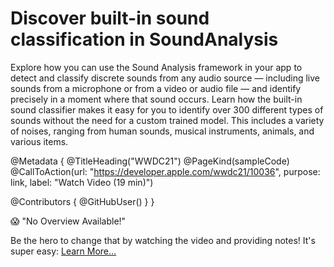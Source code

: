 # Discover built-in sound classification in SoundAnalysis

Explore how you can use the Sound Analysis framework in your app to detect and classify discrete sounds from any audio source — including live sounds from a microphone or from a video or audio file — and identify precisely in a moment where that sound occurs. Learn how the built-in sound classifier makes it easy for you to identify over 300 different types of sounds without the need for a custom trained model. This includes a variety of noises, ranging from human sounds, musical instruments, animals, and various items.

@Metadata {
   @TitleHeading("WWDC21")
   @PageKind(sampleCode)
   @CallToAction(url: "https://developer.apple.com/wwdc21/10036", purpose: link, label: "Watch Video (19 min)")

   @Contributors {
      @GitHubUser(<replace this with your GitHub handle>)
   }
}

😱 "No Overview Available!"

Be the hero to change that by watching the video and providing notes! It's super easy:
 [Learn More…](https://wwdcnotes.com/documentation/wwdcnotes/contributing)
